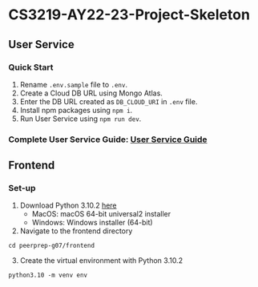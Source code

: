 # CS3219-AY22-23-Project-Skeleton

## User Service

### Quick Start
1. Rename `.env.sample` file to `.env`.
2. Create a Cloud DB URL using Mongo Atlas.
3. Enter the DB URL created as `DB_CLOUD_URI` in `.env` file.
4. Install npm packages using `npm i`.
5. Run User Service using `npm run dev`.

### Complete User Service Guide: [User Service Guide](./user-service/README.md)

## Frontend

### Set-up
1. Download Python 3.10.2 [here](https://www.python.org/downloads/release/python-3102/)
    - MacOS: macOS 64-bit universal2 installer
    - Windows: Windows installer (64-bit)
2. Navigate to the frontend directory
```
cd peerprep-g07/frontend
```
3. Create the virtual environment with Python 3.10.2
```
python3.10 -m venv env
```
